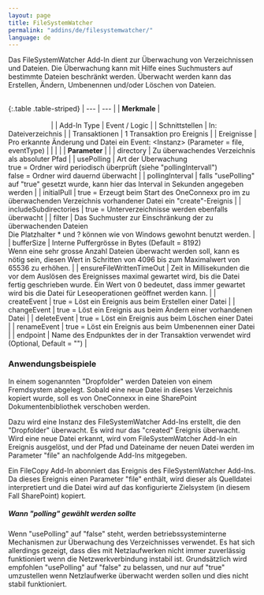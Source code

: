 ```yaml
---
layout: page
title: FileSystemWatcher
permalink: "addins/de/filesystemwatcher/"
language: de
---
```


Das FileSystemWatcher Add-In dient zur Überwachung von Verzeichnissen und Dateien. Die Überwachung kann mit Hilfe eines Suchmusters auf bestimmte Dateien beschränkt werden. Überwacht werden kann das Erstellen, Ändern, Umbenennen und/oder Löschen von Dateien.<br /><br />

{:.table .table-striped}
| --- | --- |
| __Merkmale__ | &nbsp;&nbsp;&nbsp;&nbsp;&nbsp;&nbsp;&nbsp;&nbsp;&nbsp;&nbsp;&nbsp;&nbsp;&nbsp;&nbsp;&nbsp;&nbsp;&nbsp;&nbsp;&nbsp;&nbsp;&nbsp;&nbsp;&nbsp;&nbsp;&nbsp;&nbsp;&nbsp;&nbsp;&nbsp;&nbsp;&nbsp;&nbsp;&nbsp;&nbsp;&nbsp;&nbsp;&nbsp;&nbsp;&nbsp;&nbsp;&nbsp;&nbsp;&nbsp;&nbsp;&nbsp;&nbsp;&nbsp;&nbsp;&nbsp;&nbsp;&nbsp;&nbsp;&nbsp;&nbsp;&nbsp;&nbsp;&nbsp;&nbsp;&nbsp;&nbsp;&nbsp;&nbsp;&nbsp;&nbsp;&nbsp;&nbsp;&nbsp;&nbsp;&nbsp;&nbsp;&nbsp;&nbsp;&nbsp;&nbsp;&nbsp;&nbsp;&nbsp;&nbsp;&nbsp;&nbsp;&nbsp;&nbsp;&nbsp;&nbsp;&nbsp;&nbsp;&nbsp;&nbsp;&nbsp;&nbsp;&nbsp;&nbsp;&nbsp;&nbsp;&nbsp;&nbsp;&nbsp;&nbsp;&nbsp;&nbsp;&nbsp;&nbsp;&nbsp;&nbsp;&nbsp;&nbsp;&nbsp;&nbsp;&nbsp;&nbsp;&nbsp;&nbsp;&nbsp;&nbsp;&nbsp;&nbsp;&nbsp;&nbsp;&nbsp;&nbsp;&nbsp;&nbsp;&nbsp;&nbsp;&nbsp;&nbsp;&nbsp;&nbsp;&nbsp;&nbsp;&nbsp;&nbsp;&nbsp;&nbsp;&nbsp;&nbsp;&nbsp;&nbsp;&nbsp;&nbsp;&nbsp;&nbsp;&nbsp;&nbsp;&nbsp;&nbsp;&nbsp;&nbsp;&nbsp; |
| Add-In Type | Event / Logic |
| Schnittstellen | In: Dateiverzeichnis |
| Transaktionen | 1 Transaktion pro Ereignis |
| Ereignisse | Pro erkannte Änderung und Datei ein Event: &lt;Instanz&gt; (Parameter = file, eventType) |
| | |
| __Parameter__ | |
| directory | Zu überwachendes Verzeichnis als absoluter Pfad |
| usePolling | Art der Überwachung<br />true = Ordner wird periodisch überprüft (siehe "pollingIntervall")<br />false = Ordner wird dauernd überwacht |
| pollingInterval | falls "usePolling" auf "true" gesetzt wurde, kann hier das Interval in Sekunden angegeben werden |
| initialPull | true = Erzeugt beim Start des OneConnexx pro im zu überwachenden Verzeichnis vorhandener Datei ein "create"-Ereignis |
| includeSubdirectories | true = Unterverzeichnisse werden ebenfalls überwacht |
| filter | Das Suchmuster zur Einschränkung der zu überwachenden Dateien<br />Die Platzhalter \* und ? können wie von Windows gewohnt benutzt werden. |
| bufferSize | Interne Puffergrösse in Bytes (Default = 8192)<br/>Wenn eine sehr grosse Anzahl Dateien überwacht werden soll, kann es nötig sein, diesen Wert in Schritten von 4096 bis zum Maximalwert von 65536 zu erhöhen. |
| ensureFileWrittenTimeOut | Zeit in Millisekunden die vor dem Auslösen des Ereignisses maximal gewartet wird, bis die Datei fertig geschrieben wurde. Ein Wert von 0 bedeutet, dass immer gewartet wird bis die Datei für Leseoperationen geöffnet werden kann. |
| createEvent | true = Löst ein Ereignis aus beim Erstellen einer Datei |
| changeEvent | true = Löst ein Ereignis aus beim Ändern einer vorhandenen Datei |
| deleteEvent | true = Löst ein Ereignis aus beim Löschen einer Datei |
| renameEvent | true = Löst ein Ereignis aus beim Umbenennen einer Datei |
| endpoint | Name des Endpunktes der in der Transaktion verwendet wird (Optional, Default = "") |

### Anwendungsbeispiele 

In einem sogenannten "Dropfolder" werden Dateien von einem Fremdsystem abgelegt. Sobald eine neue Datei in dieses Verzeichnis kopiert wurde, soll es von OneConnexx in eine SharePoint Dokumentenbibliothek verschoben werden.

Dazu wird eine Instanz des FileSystemWatcher Add-Ins erstellt, die den "Dropfolder" überwacht. Es wird nur das "created" Ereignis überwacht. Wird eine neue Datei erkannt, wird vom FileSystemWatcher Add-In ein Ereignis ausgelöst, und der Pfad und Dateiname der neuen Datei werden im Parameter "file" an nachfolgende Add-Ins mitgegeben.

Ein FileCopy Add-In abonniert das Ereignis des FileSystemWatcher Add-Ins. Da dieses Ereignis einen Parameter "file" enthält, wird dieser als Quelldatei interpretiert und die Datei wird auf das konfigurierte Zielsystem (in diesem Fall SharePoint) kopiert.

##### Wann "polling" gewählt werden sollte

Wenn "usePolling" auf "false" steht, werden betriebssysteminterne Mechanismen zur Überwachung des Verzeichnisses verwendet. Es hat sich allerdings gezeigt, dass dies mit Netzlaufwerken nicht immer zuverlässig funktioniert wenn die Netzwerkverbindung instabil ist. Grundsätzlich wird empfohlen "usePolling" auf "false" zu belassen, und nur auf "true" umzustellen wenn Netzlaufwerke überwacht werden sollen und dies nicht stabil funktioniert.

